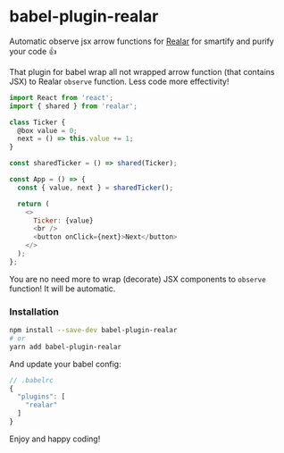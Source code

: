 # babel-plugin-realar

Automatic observe jsx arrow functions for [Realar](https://github.com/betula/realar) for smartify and purify your code :+1:

That plugin for babel wrap all not wrapped arrow function (that contains JSX) to Realar `observe` function. Less code more effectivity!


```javascript
import React from 'react';
import { shared } from 'realar';

class Ticker {
  @box value = 0;
  next = () => this.value += 1;
}

const sharedTicker = () => shared(Ticker);

const App = () => {
  const { value, next } = sharedTicker();

  return (
    <>
      Ticker: {value}
      <br />
      <button onClick={next}>Next</button>
    </>
  );
};
```

You are no need more to wrap (decorate) JSX components to `observe` function! It will be automatic.

### Installation

```bash
npm install --save-dev babel-plugin-realar
# or
yarn add babel-plugin-realar
```

And update your babel config:

```javascript
// .babelrc
{
  "plugins": [
    "realar"
  ]
}
```

Enjoy and happy coding!
